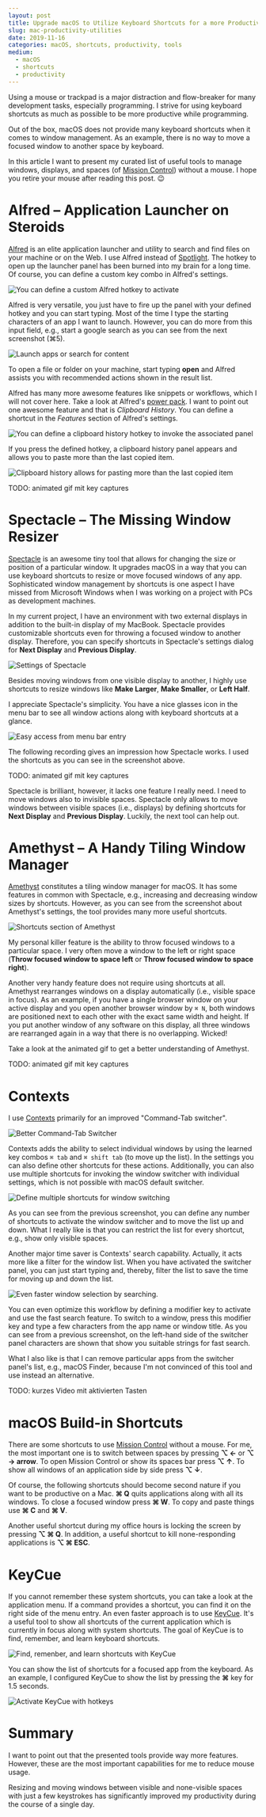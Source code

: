 ```yaml
---
layout: post
title: Upgrade macOS to Utilize Keyboard Shortcuts for a more Productive Development Workflow
slug: mac-productivity-utilities
date: 2019-11-16
categories: macOS, shortcuts, productivity, tools
medium:
  - macOS
  - shortcuts
  - productivity
---
```


Using a mouse or trackpad is a major distraction and flow-breaker for many development tasks, especially programming. I strive for using keyboard shortcuts as much as possible to be more productive while programming.

Out of the box, macOS does not provide many keyboard shortcuts when it comes to window management. As an example, there is no way to move a focused window to another space by keyboard.

In this article I want to present my curated list of useful tools to manage windows, displays, and spaces (of [Mission Control](https://en.wikipedia.org/wiki/Mission_Control_(macOS))) without a mouse. I hope you retire your mouse after reading this post. 😉

# Alfred &ndash; Application Launcher on Steroids
[Alfred](https://www.alfredapp.com/) is an elite application launcher and utility to search and find files on your machine or on the Web. I use Alfred instead of [Spotlight](https://support.apple.com/en-us/HT204014). The hotkey to open up the launcher panel has been burned into my brain for a long time. Of course, you can define a custom key combo in Alfred's settings.

![You can define a custom Alfred hotkey to activate](../images/mac-productivity-utilities/alfred-hotkey.png)

Alfred is very versatile, you just have to fire up the panel with your defined hotkey and you can start typing. Most of the time I type the starting characters of an app I want to launch. However, you can do more from this input field, e.g., start a google search as you can see from the next screenshot (⌘5).

![Launch apps or search for content](../images/mac-productivity-utilities/alfred-search.png)

To open a file or folder on your machine, start typing **open** and Alfred assists you with recommended actions shown in the result list.

Alfred has many more awesome features like snippets or workflows, which I will not cover here. Take a look at Alfred's [power pack](https://www.alfredapp.com/powerpack/). I want to point out one awesome feature and that is _Clipboard History_. You can define a shortcut in the _Features_ section of Alfred's settings.

![You can define a clipboard history hotkey to invoke the associated panel](../images/mac-productivity-utilities/alfred-clipboard.png)

If you press the defined hotkey, a clipboard history panel appears and allows you to paste more than the last copied item.

![Clipboard history allows for pasting more than the last copied item](../images/mac-productivity-utilities/alfred-clipboard-history.png)


TODO: animated gif mit key captures

# Spectacle &ndash; The Missing Window Resizer

[Spectacle](https://www.spectacleapp.com/) is an awesome tiny tool that allows for changing the size or position of a particular window. It upgrades macOS in a way that you can use keyboard shortcuts to resize or move focused windows of any app. Sophisticated window management by shortcuts is one aspect I have missed from Microsoft Windows when I was working on a project with PCs as development machines.

In my current project, I have an environment with two external displays in addition to the built-in display of my MacBook. Spectacle provides
customizable shortcuts even for throwing a focused window to another display. Therefore, you can specify shortcuts in Spectacle's settings dialog for **Next Display** and **Previous Display**.

![Settings of Spectacle](../images/mac-productivity-utilities/spectacle-settings.jpg)

Besides moving windows from one visible display to another, I highly use shortcuts to resize windows like **Make Larger**, **Make Smaller**, or **Left Half**.

I appreciate Spectacle's simplicity. You have a nice glasses icon in the menu bar to see all window actions along with keyboard shortcuts at a glance.

![Easy access from menu bar entry](../images/mac-productivity-utilities/spectacle-menubar.png)

The following recording gives an impression how Spectacle works. I used the shortcuts as you can see in the screenshot above.

TODO: animated gif mit key captures

Spectacle is brilliant, however, it lacks one feature I really need. I need to move windows also to invisible spaces. Spectacle only allows to move windows between visible spaces (i.e., displays) by defining shortcuts for **Next Display** and **Previous Display**. Luckily, the next tool can help out.

# Amethyst &ndash; A Handy Tiling Window Manager

[Amethyst](https://ianyh.com/amethyst/) constitutes a tiling window manager for macOS. It has some features in common with Spectacle, e.g., increasing and decreasing window sizes by shortcuts. However, as you can see from the screenshot about Amethyst's settings, the tool provides many more useful shortcuts.

![Shortcuts section of Amethyst](../images/mac-productivity-utilities/amethyst.png)

My personal killer feature is the ability to throw focused windows to a particular space. I very often move a window to the left or right space (**Throw focused window to space left** or **Throw focused window to space right**).

Another very handy feature does not require using shortcuts at all. Amethyst rearranges windows on a display automatically (i.e., visible space in focus). As an example, if you have a single browser window on your active display and you open another browser window by `⌘ N`, both windows are positioned next to each other with the exact same width and height. If you put another window of any software on this display, all three windows are rearranged again in a way that there is no overlapping. Wicked!

Take a look at the animated gif to get a better understanding of Amethyst.

TODO: animated gif mit key captures

# Contexts

I use [Contexts](https://contexts.co/) primarily for an improved &quot;Command-Tab switcher&quot;.

![Better Command-Tab Switcher](../images/mac-productivity-utilities/contexts.png)

Contexts adds the ability to select individual windows by using the learned key combos `⌘ tab` and `⌘ shift tab` (to move up the list). In the settings you can also define other shortcuts for these actions. Additionally, you can also use multiple shortcuts for invoking the window switcher with individual settings, which is not possible with macOS default switcher.

![Define multiple shortcuts for window switching](../images/mac-productivity-utilities/contexts-settings.png)

As you can see from the previous screenshot, you can define any number of shortcuts to activate the window switcher and to move the list up and down. What I really like is that you can restrict the list for every shortcut, e.g., show only visible spaces.

Another major time saver is Contexts' search capability. Actually, it acts more like a filter for the window list. When you have activated the switcher panel, you can just start typing and, thereby, filter the list to save the time for moving up and down the list.

![Even faster window selection by searching](../images/mac-productivity-utilities/contexts-search.png).

You can even optimize this workflow by defining a modifier key to activate and use the fast search feature. To switch to a window, press this modifier key and type a few characters from the app name or window title. As you can see from a previous screenshot, on the left-hand side of the switcher panel characters are shown that show you suitable strings for fast search.

What I also like is that I can remove particular apps from the switcher panel's list, e.g., macOS Finder, because I'm not convinced of this tool and use instead an alternative.

TODO: kurzes Video mit aktivierten Tasten

# macOS Build-in Shortcuts

There are some shortcuts to use [Mission Control](https://support.apple.com/en-us/HT204100) without a mouse. For me, the most important one is to switch between spaces by pressing **⌥ ←** or **⌥ → arrow**. To open Mission Control or show its spaces bar press **⌥ ↑**. To show all windows of an application side by side press **⌥ ↓**.

Of course, the following shortcuts should become second nature if you want to be productive on a Mac. **⌘ Q** quits applications along with all its windows. To close a focused window press **⌘ W**. To copy and paste things use **⌘ C** and **⌘ V**.

Another useful shortcut during my office hours is locking the screen by pressing **⌥ ⌘ Q**. In addition, a useful shortcut to kill none-responding applications is **⌥ ⌘ ESC**.

# KeyCue

If you cannot remember these system shortcuts, you can take a look at the application menu. If a command provides a shortcut, you can find it on the right side of the menu entry. An even faster approach is to use [KeyCue](https://www.ergonis.com/products/keycue/). It's a useful tool to show all shortcuts of the current application which is currently in focus along with system shortcuts. The goal of KeyCue is to find, remember, and learn keyboard shortcuts.

![Find, remenber, and learn shortcuts with KeyCue](../images/mac-productivity-utilities/keycue.png)

You can show the list of shortcuts for a focused app from the keyboard. As an example, I configured KeyCue to show the list by pressing the **⌘** key for 1.5 seconds.

![Activate KeyCue with hotkeys](../images/mac-productivity-utilities/keycue-settings.png)

# Summary

I want to point out that the presented tools provide way more features. However, these are the most important capabilities for me to reduce mouse usage.

Resizing and moving windows between visible and none-visible spaces with just a few keystrokes has significantly improved my productivity during the course of a single day.